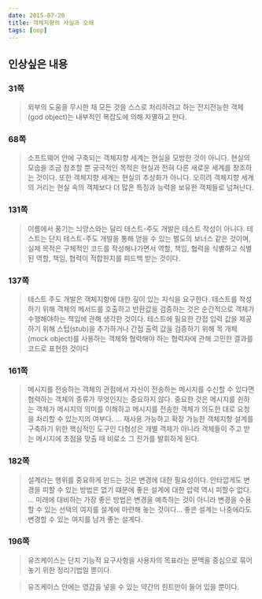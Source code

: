 ```yaml
---
date: 2015-07-20
title: 객체지향의 사실과 오해
tags: [oop]
---
```


## 인상싶은 내용
### 31쪽
> 외부의 도움을 무시한 채 모든 것을 스스로 처리하려고 하는 전지전능한 객체(god object)는 내부적인 복잡도에 의해 자멸하고 만다.

### 68쪽
> 소프트웨어 안에 구축되는 객체지향 세계는 현실을 모방한 것이 아니다. 현실의 모숩을 조금 참조할 뿐 궁극적인 목적은 현실과 전혀 다른 새로운 세계를 창조하는  것이다. 또한 객체지향 세계는 현실의 추상화가 아니다. 오히려 객체지향 세계의 거리는 현실 속의 객체보다 더 많은 특징과 능력을 보유한 객체들로 넘쳐난다.

### 131쪽
> 이름에서 풍기는 늬앙스와는 달리 테스트-주도 개발은 테스트 작성이 아니다. 테스트는 단지 테스트-주도 개발을 통해 얻을 수 있는 별도의 보너스 같은 것이며, 실제 목적은 구체적인 코드를 작성해나가면서 역할, 책임, 협력을 식별하고 식별된 역할, 책임, 협력이 적합한지를 피드백 받는 것이다.

### 137쪽
> 테스트 주도 개발은 객체지향에 대한 깊이 있는 지식을 요구한다. 테스트를 작성하기 위해 객체의 메서드를 호출하고 반환값을 검증하는 것은 순간적으로 객체가 수행해야하는 책임에 관해 생각한 것이다. 테스트에 필요한 간접 입력 값을 제공하기 위해 스텁(stub)을 추가하거나 간접 출력 값을 검증하기 위해 목 개체(mock object)를 사용하는 객체와 협력해야 하는 협력자에 관해 고민한 결과를 코드로 표현한 것이다

### 161쪽
> 메시지를 전송하는 객체의 관점에서 자신이 전송하는 메시지를 수신할 수 있다면 협력하는 객체의 종류가 무엇인지는 중요하지 않다. 중요한 것은 메시지를 쉰하는 객체가 메시지의 의미를 이해하고 메시지를 전송한 객체가 의도한 대로 요청을 처리할 수 있는지의 여부다.
...
> 재사용 가능하고 확장 가능한 객체지향 설계를 구축하기 위한 핵심적인 도구인 다형성은 개별 객체가 아니라 객체들이 주고 받는 메시지에 초점을 맞출 때 비로소 그 진가를 발휘하게 된다.

### 182쪽
> 설계라는 행위를 중요하게 만드는 것은 변경에 대한 필요성이다. 안타깝게도 변경을 피할 수 있는 방법은 없기 떄문에 좋은 설계에 대한 압력 역시 피할수 없다.
...
> 미래에 대비하는 가장 좋은 방법은 변경을 예측하는 것이 아니라 변경을 수용할 수 있는 선택의 여지를 설계에 마련해 놓는 것이다... 좋은 설계는 나중에라도 변경할 수 있는 여지를 남겨 좋는 설계다.

### 196쪽
> 유즈케이스는 단지 기능적 요구사항을 사용자의 목표라는 문맥을 중심으로 묶어 놓기 위한 정리기법일 뿐이다.

> 유즈케이스 안에는 영감을 넣을 수 있는 약간의 힌트만이 들어 있을 뿐이다.

